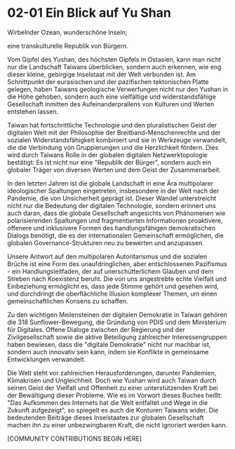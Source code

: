 # **02-01 Ein Blick auf Yu Shan**

Wirbelnder Ozean, wunderschöne Inseln;

eine transkulturelle Republik von Bürgern.

Vom Gipfel des Yushan, des höchsten Gipfels in Ostasien, kann man nicht
nur die Landschaft Taiwans überblicken, sondern auch erkennen, wie eng
dieser kleine, gebirgige Inselstaat mit der Welt verbunden ist. Am
Schnittpunkt der eurasischen und der pazifischen tektonischen Platte
gelegen, haben Taiwans geologische Verwerfungen nicht nur den Yushan in
die Höhe gehoben, sondern auch eine vielfältige und widerstandsfähige
Gesellschaft inmitten des Aufeinanderprallens von Kulturen und Werten
entstehen lassen.

Taiwan hat fortschrittliche Technologie und den pluralistischen Geist
der digitalen Welt mit der Philosophie der Breitband-Menschenrechte und
der sozialen Widerstandsfähigkeit kombiniert und sie in Werkzeuge
verwandelt, die die Verbindung von Gruppierungen und die Herzlichkeit
fördern. Dies wird durch Taiwans Rolle in der globalen digitalen
Netzwerktopologie bestätigt: Es ist nicht nur eine "Republik der
Bürger", sondern auch ein globaler Träger von diversen Werten und dem
Geist der Zusammenarbeit.

In den letzten Jahren ist die globale Landschaft in eine Ära
multipolarer ideologischer Spaltungen eingetreten, insbesondere in der
Welt nach der Pandemie, die von Unsicherheit geprägt ist. Dieser Wandel
unterstreicht nicht nur die Bedeutung der digitalen Technologie, sondern
erinnert uns auch daran, dass die globale Gesellschaft angesichts von
Phänomenen wie polarisierenden Spaltungen und fragmentierten
Informationen proaktivere, offenere und inklusivere Formen des
handlungsfähigen demokratischen Dialogs benötigt, die es der
internationalen Gemeinschaft ermöglichen, die globalen
Governance-Strukturen neu zu bewerten und anzupassen.

Unsere Antwort auf den multipolaren Autoritarismus und die sozialen
Brüche ist eine Form des unaufdringlichen, aber entschlossenen
Pazifismus - ein Handlungsleitfaden, der auf unerschütterlichem Glauben
und dem Streben nach Koexistenz beruht. Die von uns angestrebte echte
Vielfalt und Einbeziehung ermöglicht es, dass jede Stimme gehört und
gesehen wird, und durchdringt die oberflächliche Illusion komplexer
Themen, um einen gemeinschaftlichen Konsens zu schaffen.

Zu den wichtigen Meilensteinen der digitalen Demokratie in Taiwan
gehören die 318 Sunflower-Bewegung, die Gründung von PDIS und dem
Ministerium für Digitales. Offene Dialoge zwischen der Regierung und der
Zivilgesellschaft sowie die aktive Beteiligung zahlreicher
Interessengruppen haben bewiesen, dass die "digitale Demokratie" nicht
nur machbar ist, sondern auch innovativ sein kann, indem sie Konflikte
in gemeinsame Entwicklungen verwandelt.

Die Welt steht vor zahlreichen Herausforderungen, darunter Pandemien,
Klimakrisen und Ungleichheit. Doch wie Yushan wird auch Taiwan durch
seinen Geist der Vielfalt und Offenheit zu einer unterstützenden Kraft
bei der Bewältigung dieser Probleme. Wie es im Vorwort dieses Buches
heißt: "Das Aufkommen des Internets hat die Welt entfaltet und Wege in
die Zukunft aufgezeigt", so spiegelt es auch die Konturen Taiwans wider.
Die bedeutenden Beiträge dieses Inselstaates zur globalen Gesellschaft
machen ihn zu einer unbezwingbaren Kraft, die nicht ignoriert werden
kann.

\[COMMUNITY CONTRIBUTIONS BEGIN HERE\]
